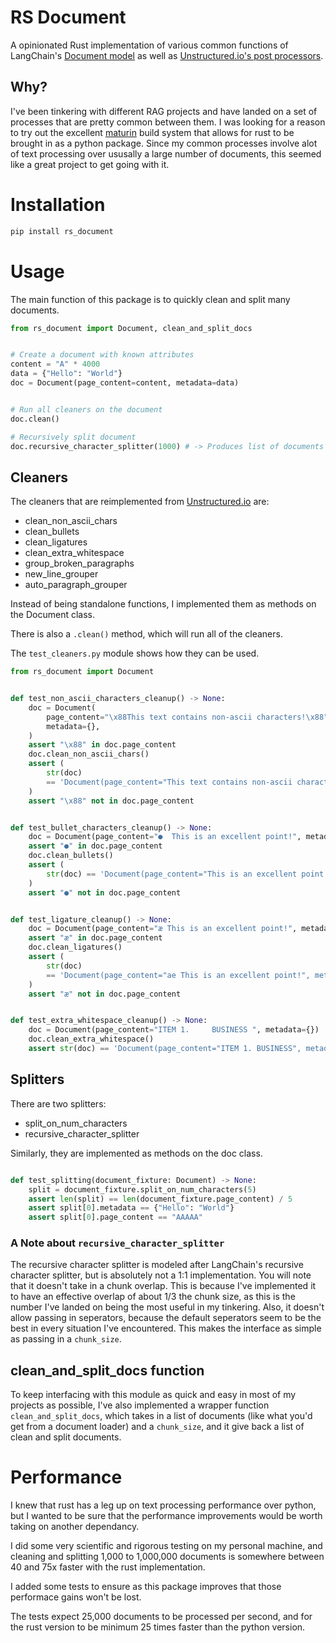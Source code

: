 # RS Document

A opinionated Rust implementation of various common functions of LangChain's [Document model](https://github.com/langchain-ai/langchain/blob/master/libs/core/langchain_core/documents/base.py) as well as 
[Unstructured.io's post processors](https://github.com/Unstructured-IO/unstructured/blob/main/unstructured/cleaners/core.py). 

## Why?

I've been tinkering with different RAG projects and have landed on a set of processes that are pretty common between them. I was looking for a reason to try out the excellent [maturin](https://github.com/PyO3/maturin) build system that allows for rust to be brought in as a python package. Since my common processes involve alot of text processing over ususally a large number of documents, this seemed like a great project to get going with it.

# Installation

```sh
pip install rs_document
```

# Usage

The main function of this package is to quickly clean and split many documents.

```python
from rs_document import Document, clean_and_split_docs


# Create a document with known attributes
content = "A" * 4000
data = {"Hello": "World"}
doc = Document(page_content=content, metadata=data)


# Run all cleaners on the document
doc.clean()

# Recursively split document
doc.recursive_character_splitter(1000) # -> Produces list of documents

```

## Cleaners

The cleaners that are reimplemented from [Unstructured.io](https://github.com/Unstructured-IO/unstructured/blob/main/unstructured/cleaners/core.py) are:
 - clean_non_ascii_chars
 - clean_bullets
 - clean_ligatures
 - clean_extra_whitespace
 - group_broken_paragraphs
 - new_line_grouper
 - auto_paragraph_grouper

Instead of being standalone functions, I implemented them as methods on the Document class.

There is also a `.clean()` method, which will run all of the cleaners. 

The `test_cleaners.py` module shows how they can be used.

```python
from rs_document import Document


def test_non_ascii_characters_cleanup() -> None:
    doc = Document(
        page_content="\x88This text contains non-ascii characters!\x88",
        metadata={},
    )
    assert "\x88" in doc.page_content
    doc.clean_non_ascii_chars()
    assert (
        str(doc)
        == 'Document(page_content="This text contains non-ascii characters!", metadata={})'
    )
    assert "\x88" not in doc.page_content


def test_bullet_characters_cleanup() -> None:
    doc = Document(page_content="●  This is an excellent point!", metadata={})
    assert "●" in doc.page_content
    doc.clean_bullets()
    assert (
        str(doc) == 'Document(page_content="This is an excellent point!", metadata={})'
    )
    assert "●" not in doc.page_content


def test_ligature_cleanup() -> None:
    doc = Document(page_content="æ This is an excellent point!", metadata={})
    assert "æ" in doc.page_content
    doc.clean_ligatures()
    assert (
        str(doc)
        == 'Document(page_content="ae This is an excellent point!", metadata={})'
    )
    assert "æ" not in doc.page_content


def test_extra_whitespace_cleanup() -> None:
    doc = Document(page_content="ITEM 1.     BUSINESS ", metadata={})
    doc.clean_extra_whitespace()
    assert str(doc) == 'Document(page_content="ITEM 1. BUSINESS", metadata={})'

```

## Splitters

There are two splitters:
 - split_on_num_characters
 - recursive_character_splitter

Similarly, they are implemented as methods on the doc class.

```python

def test_splitting(document_fixture: Document) -> None:
    split = document_fixture.split_on_num_characters(5)
    assert len(split) == len(document_fixture.page_content) / 5
    assert split[0].metadata == {"Hello": "World"}
    assert split[0].page_content == "AAAAA"

```

### A Note about `recursive_character_splitter`

The recursive character splitter is modeled after LangChain's recursive character splitter, 
but is absolutely not a 1:1 implementation. You will note that it doesn't take in a chunk overlap.
This is because I've implemented it to have an effective overlap of about 1/3 the chunk size, 
as this is the number I've landed on being the most useful in my tinkering. Also, it 
doesn't allow passing in seperators, because the default seperators seem to be the best 
in every situation I've encountered. This makes the interface as simple as passing in a 
`chunk_size`. 


## clean_and_split_docs function

To keep interfacing with this module as quick and easy in most of my projects as possible,
I've also implemented a wrapper function `clean_and_split_docs`, which takes in a list of 
documents (like what you'd get from a document loader) and a `chunk_size`, and it give back
a list of clean and split documents.


# Performance

I knew that rust has a leg up on text processing performance over python, but I wanted to 
be sure that the performance improvements would be worth taking on another dependancy.

I did some very scientific and rigorous testing on my personal machine, and cleaning and splitting
1,000 to 1,000,000 documents is somewhere between 40 and 75x faster with the rust implementation.

I added some tests to ensure as this package improves that those performace gains won't be lost.

The tests expect 25,000 documents to be processed per second, and for the rust version to be 
minimum 25 times faster than the python version. 
